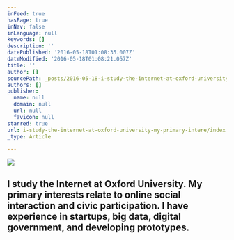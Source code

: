 ```yaml
---
inFeed: true
hasPage: true
inNav: false
inLanguage: null
keywords: []
description: ''
datePublished: '2016-05-18T01:08:35.007Z'
dateModified: '2016-05-18T01:08:21.057Z'
title: ''
author: []
sourcePath: _posts/2016-05-18-i-study-the-internet-at-oxford-university-my-primary-intere.md
authors: []
publisher:
  name: null
  domain: null
  url: null
  favicon: null
starred: true
url: i-study-the-internet-at-oxford-university-my-primary-intere/index.html
_type: Article

---
```

![](https://the-grid-user-content.s3-us-west-2.amazonaws.com/ce4ce887-79f6-4f9f-9666-993bd1b52eb0.jpg)

## I study the Internet at Oxford University. My primary interests relate to online social interaction and civic participation. I have experience in startups, big data, digital government, and developing prototypes.